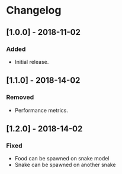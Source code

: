 # Changelog

## [1.0.0] - 2018-11-02
### Added
- Initial release.

## [1.1.0] - 2018-14-02
### Removed
- Performance metrics.

## [1.2.0] - 2018-14-02
### Fixed
- Food can be spawned on snake model
- Snake can be spawned on another snake
